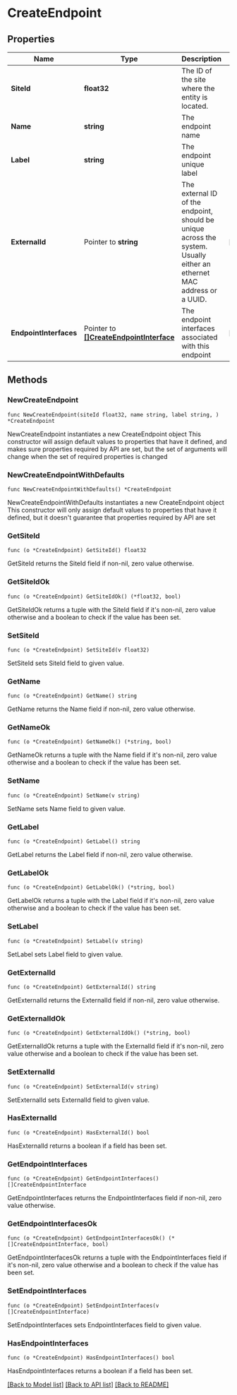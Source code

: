 # CreateEndpoint

## Properties

Name | Type | Description | Notes
------------ | ------------- | ------------- | -------------
**SiteId** | **float32** | The ID of the site where the entity is located. | 
**Name** | **string** | The endpoint name | 
**Label** | **string** | The endpoint unique label | 
**ExternalId** | Pointer to **string** | The external ID of the endpoint, should be unique across the system. Usually either an ethernet MAC address or a UUID. | [optional] 
**EndpointInterfaces** | Pointer to [**[]CreateEndpointInterface**](CreateEndpointInterface.md) | The endpoint interfaces associated with this endpoint | [optional] 

## Methods

### NewCreateEndpoint

`func NewCreateEndpoint(siteId float32, name string, label string, ) *CreateEndpoint`

NewCreateEndpoint instantiates a new CreateEndpoint object
This constructor will assign default values to properties that have it defined,
and makes sure properties required by API are set, but the set of arguments
will change when the set of required properties is changed

### NewCreateEndpointWithDefaults

`func NewCreateEndpointWithDefaults() *CreateEndpoint`

NewCreateEndpointWithDefaults instantiates a new CreateEndpoint object
This constructor will only assign default values to properties that have it defined,
but it doesn't guarantee that properties required by API are set

### GetSiteId

`func (o *CreateEndpoint) GetSiteId() float32`

GetSiteId returns the SiteId field if non-nil, zero value otherwise.

### GetSiteIdOk

`func (o *CreateEndpoint) GetSiteIdOk() (*float32, bool)`

GetSiteIdOk returns a tuple with the SiteId field if it's non-nil, zero value otherwise
and a boolean to check if the value has been set.

### SetSiteId

`func (o *CreateEndpoint) SetSiteId(v float32)`

SetSiteId sets SiteId field to given value.


### GetName

`func (o *CreateEndpoint) GetName() string`

GetName returns the Name field if non-nil, zero value otherwise.

### GetNameOk

`func (o *CreateEndpoint) GetNameOk() (*string, bool)`

GetNameOk returns a tuple with the Name field if it's non-nil, zero value otherwise
and a boolean to check if the value has been set.

### SetName

`func (o *CreateEndpoint) SetName(v string)`

SetName sets Name field to given value.


### GetLabel

`func (o *CreateEndpoint) GetLabel() string`

GetLabel returns the Label field if non-nil, zero value otherwise.

### GetLabelOk

`func (o *CreateEndpoint) GetLabelOk() (*string, bool)`

GetLabelOk returns a tuple with the Label field if it's non-nil, zero value otherwise
and a boolean to check if the value has been set.

### SetLabel

`func (o *CreateEndpoint) SetLabel(v string)`

SetLabel sets Label field to given value.


### GetExternalId

`func (o *CreateEndpoint) GetExternalId() string`

GetExternalId returns the ExternalId field if non-nil, zero value otherwise.

### GetExternalIdOk

`func (o *CreateEndpoint) GetExternalIdOk() (*string, bool)`

GetExternalIdOk returns a tuple with the ExternalId field if it's non-nil, zero value otherwise
and a boolean to check if the value has been set.

### SetExternalId

`func (o *CreateEndpoint) SetExternalId(v string)`

SetExternalId sets ExternalId field to given value.

### HasExternalId

`func (o *CreateEndpoint) HasExternalId() bool`

HasExternalId returns a boolean if a field has been set.

### GetEndpointInterfaces

`func (o *CreateEndpoint) GetEndpointInterfaces() []CreateEndpointInterface`

GetEndpointInterfaces returns the EndpointInterfaces field if non-nil, zero value otherwise.

### GetEndpointInterfacesOk

`func (o *CreateEndpoint) GetEndpointInterfacesOk() (*[]CreateEndpointInterface, bool)`

GetEndpointInterfacesOk returns a tuple with the EndpointInterfaces field if it's non-nil, zero value otherwise
and a boolean to check if the value has been set.

### SetEndpointInterfaces

`func (o *CreateEndpoint) SetEndpointInterfaces(v []CreateEndpointInterface)`

SetEndpointInterfaces sets EndpointInterfaces field to given value.

### HasEndpointInterfaces

`func (o *CreateEndpoint) HasEndpointInterfaces() bool`

HasEndpointInterfaces returns a boolean if a field has been set.


[[Back to Model list]](../README.md#documentation-for-models) [[Back to API list]](../README.md#documentation-for-api-endpoints) [[Back to README]](../README.md)


